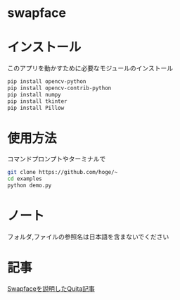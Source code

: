 ﻿# swapface

# インストール
 
このアプリを動かすために必要なモジュールのインストール
 
```bash
pip install opencv-python
pip install opencv-contrib-python
pip install numpy
pip install tkinter
pip install Pillow
```
 
# 使用方法
 
コマンドプロンプトやターミナルで
 
```bash
git clone https://github.com/hoge/~
cd examples
python demo.py
```
 
# ノート
 
フォルダ,ファイルの参照名は日本語を含まないでください
 
# 記事
<a href= "https://qiita.com/tachc/items/76a8066a29b3d2ed83f6" >Swapfaceを説明したQuita記事</a>
